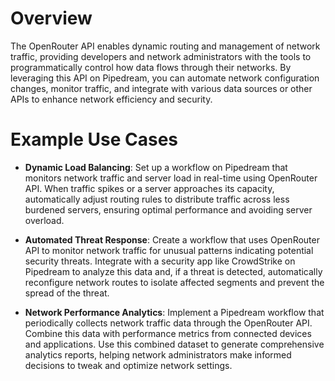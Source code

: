 # Overview

The OpenRouter API enables dynamic routing and management of network traffic, providing developers and network administrators with the tools to programmatically control how data flows through their networks. By leveraging this API on Pipedream, you can automate network configuration changes, monitor traffic, and integrate with various data sources or other APIs to enhance network efficiency and security.

# Example Use Cases

- **Dynamic Load Balancing**: Set up a workflow on Pipedream that monitors network traffic and server load in real-time using OpenRouter API. When traffic spikes or a server approaches its capacity, automatically adjust routing rules to distribute traffic across less burdened servers, ensuring optimal performance and avoiding server overload.

- **Automated Threat Response**: Create a workflow that uses OpenRouter API to monitor network traffic for unusual patterns indicating potential security threats. Integrate with a security app like CrowdStrike on Pipedream to analyze this data and, if a threat is detected, automatically reconfigure network routes to isolate affected segments and prevent the spread of the threat.

- **Network Performance Analytics**: Implement a Pipedream workflow that periodically collects network traffic data through the OpenRouter API. Combine this data with performance metrics from connected devices and applications. Use this combined dataset to generate comprehensive analytics reports, helping network administrators make informed decisions to tweak and optimize network settings.
